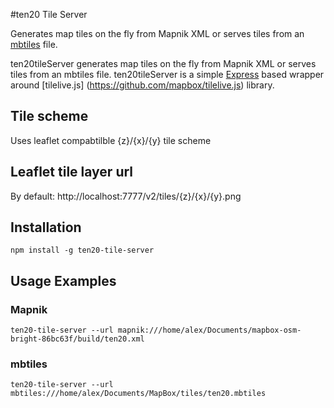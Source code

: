 #ten20 Tile Server


Generates map tiles on the fly from Mapnik XML or serves tiles from an [mbtiles](https://www.mapbox.com/developers/mbtiles/) file.

ten20tileServer generates map tiles on the fly from Mapnik XML or serves tiles from an mbtiles file. ten20tileServer is a simple [Express](http://expressjs.com/) based wrapper around [tilelive.js] (https://github.com/mapbox/tilelive.js) library.


## Tile scheme
Uses leaflet compabtilble {z}/{x}/{y} tile scheme

## Leaflet tile layer url
By default:
http://localhost:7777/v2/tiles/{z}/{x}/{y}.png

## Installation
```npm install -g ten20-tile-server```


## Usage Examples

### Mapnik
```ten20-tile-server --url mapnik:///home/alex/Documents/mapbox-osm-bright-86bc63f/build/ten20.xml```

### mbtiles
```ten20-tile-server --url mbtiles:///home/alex/Documents/MapBox/tiles/ten20.mbtiles```
